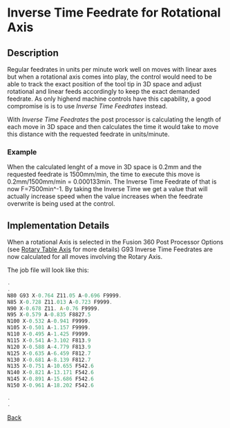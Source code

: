 # Inverse Time Feedrate for Rotational Axis

## Description
Regular feedrates in units per minute work well on moves with linear axes but when a rotational axis comes into play, the control would need to be able to track the exact position of the tool tip in 3D space and adjust rotational and linear feeds accordingly to keep the exact demanded feedrate.
As only highend machine controls have this capability, a good compromise is is to use *Inverse Time Feedrates* instead.

With *Inverse Time Feedrates* the post processor is calculating the length of each move in 3D space and then calculates the time it would take to move this distance with the requested feedrate in units/minute.

### Example
When the calculated lenght of a move in 3D space is 0.2mm and the requested feedrate is 1500mm/min, the time to execute this move is 0.2mm/1500mm/min = 0.000133min. 
The Inverse Time Feedrate of that is now F=7500min^-1. By taking the Inverse Time we get a value that will actually increase speed when the value increases when the feedrate overwrite is being used at the control.


## Implementation Details
When a rotational Axis is selected in the Fusion 360 Post Processor Options (see [Rotary Table Axis](rotaryAxis.md) for more details) G93 Inverse Time Feedrates are now calculated for all moves involving the Rotary Axis.

The job file will look like this:

```javascript
.
.
N80 G93 X-0.764 Z11.05 A-0.696 F9999.
N85 X-0.728 Z11.013 A-0.723 F9999.
N90 X-0.678 Z11. A-0.76 F9999.
N95 X-0.579 A-0.835 F8827.5
N100 X-0.532 A-0.941 F9999.
N105 X-0.501 A-1.157 F9999.
N110 X-0.495 A-1.425 F9999.
N115 X-0.541 A-3.102 F813.9
N120 X-0.588 A-4.779 F813.9
N125 X-0.635 A-6.459 F812.7
N130 X-0.681 A-8.139 F812.7
N135 X-0.751 A-10.655 F542.6
N140 X-0.821 A-13.171 F542.6
N145 X-0.891 A-15.686 F542.6
N150 X-0.961 A-18.202 F542.6

.
.
```


[Back](index.md)
